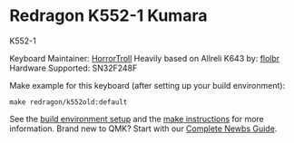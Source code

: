# Redragon K552-1 Kumara

K552-1

Keyboard Maintainer: [HorrorTroll](https://github.com/HorrorTroll)
Heavily based on Allreli K643 by: [flolbr](https://github.com/flolbr)
Hardware Supported: SN32F248F

Make example for this keyboard (after setting up your build environment):

    make redragon/k552old:default

See the [build environment setup](https://docs.qmk.fm/#/getting_started_build_tools) and the [make instructions](https://docs.qmk.fm/#/getting_started_make_guide) for more information. Brand new to QMK? Start with our [Complete Newbs Guide](https://docs.qmk.fm/#/newbs).